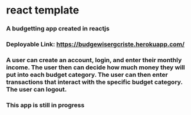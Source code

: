 # react template

### A budgetting app created in reactjs

### Deployable Link:  https://budgewisergcriste.herokuapp.com/ 

### A user can create an account, login, and enter their monthly income. The user then can decide how much money they will put into each budget category.  The user can then enter transactions that interact with the specific budget category.  The user can logout.

### This app is still in progress
